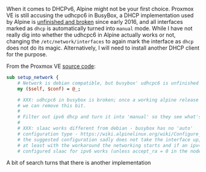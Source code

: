 When it comes to DHCPv6, Alpine might not be your first choice. Proxmox VE is still accusing the udhcpc6 in BusyBox, a DHCP implementation used by Alpine is [unfinished and broken](https://github.com/proxmox/pve-container/blob/bd401aced1e58ea724fadcde73a3a5a8bb6d4abc/src/PVE/LXC/Setup/Alpine.pm#L74-L83) since early 2016, and all interfaces marked as `dhcp` is automatically turned into `manual` mode. While I have not really dig into whether the udhcpc6 in Alpine actually works or not, changing the `/etc/network/interfaces` to again mark the interface as `dhcp` does not do its magic. Alternatively, I will need to install another DHCP client for the purpose.

From the Proxmox VE [source code](https://github.com/proxmox/pve-container/blob/bd401aced1e58ea724fadcde73a3a5a8bb6d4abc/src/PVE/LXC/Setup/Alpine.pm#L70-L83): 
```perl
sub setup_network {
    # Network is debian compatible, but busybox' udhcpc6 is unfinished
    my ($self, $conf) = @_;

    # XXX: udhcpc6 in busybox is broken; once a working alpine release comes
    # we can remove this bit.
    #
    # Filter out ipv6 dhcp and turn it into 'manual' so they see what's up.
    #
    # XXX: slaac works different from debian - busybox has no 'auto'
    # configuration type - https://wiki.alpinelinux.org/wiki/Configure_Networking#IPv6_Stateless_Autoconfiguration
    # the suggested configuration sadly does not take the interface up, but
    # at least with the workaround the networking starts and if an ipv4 is
    # configured slaac for ipv6 works (unless accept_ra = 0 in the node)

```

A bit of search turns that there is another implementation
